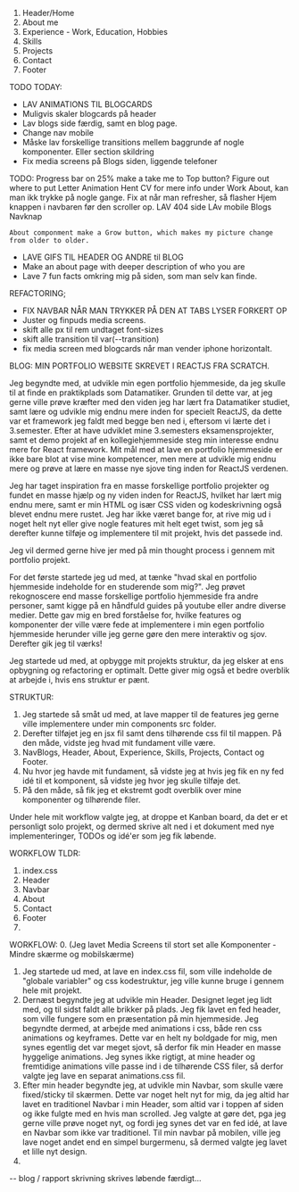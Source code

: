 1. Header/Home
2. About me
3. Experience - Work, Education, Hobbies
4. Skills
5. Projects
6. Contact
7. Footer

TODO TODAY:
- LAV ANIMATIONS TIL BLOGCARDS
- Muligvis skaler blogcards på header
- Lav blogs side færdig, samt en blog page.
- Change nav mobile
- Måske lav forskellige transitions mellem baggrunde af nogle komponenter. Eller section skildring
- Fix media screens på Blogs siden, liggende telefoner


TODO:
    Progress bar on 25% make a take me to Top button?
    Figure out where to put Letter Animation
    Hent CV for mere info under Work About, kan man ikk trykke på nogle gange.
    Fix at når man refresher, så flasher Hjem knappen i navbaren før den scroller op.
    LAV 404 side
    LAv mobile Blogs Navknap

    About componment make a Grow button, which makes my picture change from older to older.

- LAVE GIFS TIL HEADER OG ANDRE til BLOG
- Make an about page with deeper description of who you are
- Lave 7 fun facts omkring mig på siden, som man selv kan finde.

REFACTORING;
- FIX NAVBAR NÅR MAN TRYKKER PÅ DEN AT TABS LYSER FORKERT OP
- Juster og finpuds media screens.
- skift alle px til rem undtaget font-sizes
- skift alle transition til var(--transition)
- fix media screen med blogcards når man vender iphone horizontalt.





BLOG: MIN PORTFOLIO WEBSITE SKREVET I REACTJS FRA SCRATCH.

Jeg begyndte med, at udvikle min egen portfolio hjemmeside, da jeg skulle til at finde en praktikplads som Datamatiker.
Grunden til dette var, at jeg gerne ville prøve kræfter med den viden jeg har lært fra Datamatiker studiet, samt lære og udvikle mig
endnu mere inden for specielt ReactJS, da dette var et framework jeg faldt med begge ben ned i, eftersom vi lærte det
i 3.semester. Efter at have udviklet mine 3.semesters eksamensprojekter, samt et demo projekt af en kollegiehjemmeside steg min
interesse endnu mere for React framework. Mit mål med at lave en portfolio hjemmeside er ikke bare blot at vise mine kompetencer, men
mere at udvikle mig endnu mere og prøve at lære en masse nye sjove ting inden for ReactJS verdenen.

Jeg har taget inspiration fra en masse forskellige portfolio projekter og fundet en masse hjælp og ny viden inden for ReactJS,
hvilket har lært mig endnu mere, samt er min HTML og især CSS viden og kodeskrivning også blevet endnu mere rustet.
Jeg har ikke været bange for, at rive mig ud i noget helt nyt eller give nogle features mit helt eget twist, som jeg
så derefter kunne tilføje og implementere til mit projekt, hvis det passede ind.


Jeg vil dermed gerne hive jer med på min thought process i gennem mit portfolio projekt.

For det første startede jeg ud med, at tænke "hvad skal en portfolio hjemmeside indeholde for en studerende som mig?".
Jeg prøvet rekognoscere end masse forskellige portfolio hjemmeside fra andre personer, samt kigge på en håndfuld guides
på youtube eller andre diverse medier. Dette gav mig en bred forståelse for, hvilke features og komponenter der
ville være fede at implementere i min egen portfolio hjemmeside herunder ville jeg gerne gøre den mere interaktiv og sjov. 
Derefter gik jeg til værks!


Jeg startede ud med, at opbygge mit projekts struktur, da jeg elsker at ens opbygning og refactoring er optimalt.
Dette giver mig også et bedre overblik at arbejde i, hvis ens struktur er pænt.

STRUKTUR:
1. Jeg startede så småt ud med, at lave mapper til de features jeg gerne ville implementere under min components src folder.
2. Derefter tilføjet jeg en jsx fil samt dens tilhørende css fil til mappen. På den måde, vidste jeg hvad mit fundament ville være.
3. NavBlogs, Header, About, Experience, Skills, Projects, Contact og Footer.
4. Nu hvor jeg havde mit fundament, så vidste jeg at hvis jeg fik en ny fed idé til et komponent, så vidste jeg hvor jeg skulle tilføje det.
5. På den måde, så fik jeg et ekstremt godt overblik over mine komponenter og tilhørende filer.



Under hele mit workflow valgte jeg, at droppe et Kanban board, da det er et personligt solo projekt, og dermed
skrive alt ned i et dokument med nye implementeringer, TODOs og idé'er som jeg fik løbende.

WORKFLOW TLDR:
1. index.css
2. Header
3. Navbar
4. About
5. Contact
6. Footer
7. 

WORKFLOW:
0. (Jeg lavet Media Screens til stort set alle Komponenter - Mindre skærme og mobilskærme)
1. Jeg startede ud med, at lave en index.css fil, som ville indeholde de "globale variabler" og css kodestruktur, jeg ville kunne bruge i gennem hele mit projekt.
2. Dernæst begyndte jeg at udvikle min Header. Designet leget jeg lidt med, og til sidst faldt alle brikker på plads.
   Jeg fik lavet en fed header, som ville fungere som en præsentation på min hjemmeside.
   Jeg begyndte dermed, at arbejde med animations i css, både ren css animations og keyframes. Dette var en helt ny boldgade for mig,
   men synes egentlig det var meget sjovt, så derfor fik min Header en masse hyggelige animations. 
   Jeg synes ikke rigtigt, at mine header og fremtidige animations ville passe ind i de tilhørende CSS filer, så derfor valgte jeg lave en separat animations.css fil.
3. Efter min header begyndte jeg, at udvikle min Navbar, som skulle være fixed/sticky til skærmen.
   Dette var noget helt nyt for mig, da jeg altid har lavet en traditionel Navbar i min Header, som altid var i toppen af siden og ikke fulgte med en hvis man scrolled.
   Jeg valgte at gøre det, pga jeg gerne ville prøve noget nyt, og fordi jeg synes det var en fed idé, at lave en Navbar som ikke var traditionel.
   Til min navbar på mobilen, ville jeg lave noget andet end en simpel burgermenu, så dermed valgte jeg lavet et lille nyt design.
4. 

-- blog / rapport skrivning skrives løbende færdigt...













